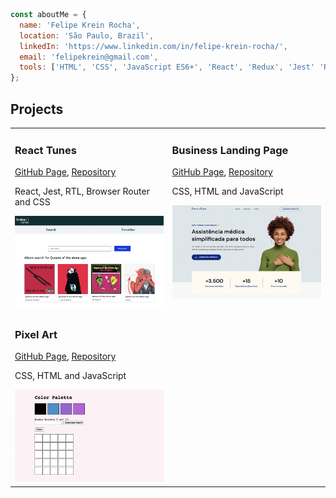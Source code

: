 ```JavaScript
const aboutMe = {
  name: 'Felipe Krein Rocha',
  location: 'São Paulo, Brazil',
  linkedIn: 'https://www.linkedin.com/in/felipe-krein-rocha/',
  email: 'felipekrein@gmail.com',
  tools: ['HTML', 'CSS', 'JavaScript ES6+', 'React', 'Redux', 'Jest' 'RTL'],
};
```

<h2 align="left">Projects</h2>

<table>
  
  <tr>
     <td valign="top">
      <h3 align="left">React Tunes</h3>
      <p><a href="https://fkrein1.github.io/react-tunes/">GitHub Page</a>, <a href="https://github.com/fkrein1/react-tunes">Repository</a></p>
      <p>React, Jest, RTL, Browser Router and CSS</p>
      <img width=400px src="./images/react-tunes.jpg" alt="Project-preview" />
    </td>
    <td valign="top">
      <h3 align="left">Business Landing Page</h3>
      <p><a href="https://fkrein1.github.io/simple-landing-page/">GitHub Page</a>, <a href="https://github.com/fkrein1/simple-landing-page">Repository</a></p>
      <p>CSS, HTML and JavaScript</p>
      <img width=400px src="./images/simple-landing-page.png" alt="Project-preview" />
    </td>
  </tr>
  <tr>
     <td valign="top">
      <h3 align="left">Pixel Art</h3>
      <p><a href="https://fkrein1.github.io/pixel-art/">GitHub Page</a>, <a href="https://github.com/fkrein1/pixel-art">Repository</a></p>
      <p>CSS, HTML and JavaScript</p>
      <img width=400px src="./images/pixel-art.png" alt="Project-preview" />
    </td>
  </tr>
  
</table>
